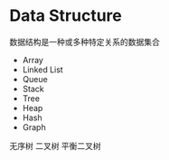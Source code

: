 # Data Structure

数据结构是一种或多种特定关系的数据集合

- Array
- Linked List
- Queue
- Stack
- Tree
- Heap
- Hash
- Graph




无序树
二叉树
平衡二叉树


